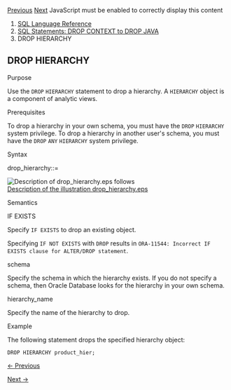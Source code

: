 [Previous](DROP-FUNCTION.md) [Next](DROP-INDEX.md) JavaScript must be
enabled to correctly display this content

  1. [SQL Language Reference ](index.md)
  2. [ SQL Statements: DROP CONTEXT to DROP JAVA](SQL-Statements-DROP-CONTEXT-to-DROP-JAVA.md)
  3. DROP HIERARCHY

## DROP HIERARCHY

Purpose

Use the `DROP` `HIERARCHY` statement to drop a hierarchy. A `HIERARCHY` object
is a component of analytic views.

Prerequisites

To drop a hierarchy in your own schema, you must have the `DROP` `HIERARCHY`
system privilege. To drop a hierarchy in another user's schema, you must have
the `DROP` `ANY` `HIERARCHY` system privilege.

Syntax

drop_hierarchy::=

![Description of drop_hierarchy.eps
follows](https://docs.oracle.com/en/database/oracle/oracle-database/23/sqlrf/img/drop_hierarchy.gif)  
[Description of the illustration
drop_hierarchy.eps](img_text/drop_hierarchy.md)

Semantics

IF EXISTS

Specify `IF EXISTS` to drop an existing object.

Specifying `IF NOT EXISTS` with `DROP` results in `ORA-11544: Incorrect IF
EXISTS clause for ALTER/DROP statement`.

schema

Specify the schema in which the hierarchy exists. If you do not specify a
schema, then Oracle Database looks for the hierarchy in your own schema.

hierarchy_name

Specify the name of the hierarchy to drop.

Example

The following statement drops the specified hierarchy object:

    
    
    DROP HIERARCHY product_hier;


[← Previous](DROP-FUNCTION.md)

[Next →](DROP-INDEX.md)
